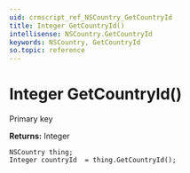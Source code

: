 ```yaml
---
uid: crmscript_ref_NSCountry_GetCountryId
title: Integer GetCountryId()
intellisense: NSCountry.GetCountryId
keywords: NSCountry, GetCountryId
so.topic: reference
---
```


# Integer GetCountryId()

Primary key

**Returns:** Integer

```crmscript
NSCountry thing;
Integer countryId  = thing.GetCountryId();
```

